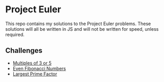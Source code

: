 # Project Euler

This repo contains my solutions to the Project Euler problems. These solutions will all be written in JS and will not be written for speed, unless required.

## Challenges

- [Multiples of 3 or 5](/multiples-of-3-or-5)
- [Even Fibonacci Numbers](/even-fibonacci-numbers)
- [Largest Prime Factor](/largest-prime-factor)
